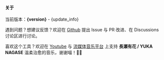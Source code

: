 #### 关于

当前版本：**{version}** - {update_info}

遇到问题？想建议反馈？欢迎在 [Github](https://github.com/yuka-friends/Windrecorder) 提出 Issue 与 PR 改进、在 Discussions 讨论区进行讨论。

喜欢这个工具？欢迎在 [Youtube](https://www.youtube.com/channel/UCf-PcSHzYAtfcoiBr5C9DZA) 与 [流媒体音乐平台](https://stlink.to/YUKA-NAGASE_DSP_YT) 上支持 **長瀬有花 / YUKA NAGASE** 温柔治愈的音乐，谢谢喵！🥰🧡